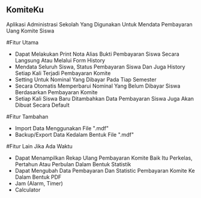 ## KomiteKu
Aplikasi Administrasi Sekolah Yang Digunakan Untuk Mendata Pembayaran Uang Komite Siswa

#Fitur Utama
- Dapat Melakukan Print Nota Alias Bukti Pembayaran Siswa Secara Langsung Atau Melalui Form History
- Mendata Seluruh Siswa, Status Pembayaran Siswa Dan Juga History Setiap Kali Terjadi Pembayaran Komite
- Setting Untuk Nominal Yang Dibayar Pada Tiap Semester
- Secara Otomatis Memperbarui Nominal Yang Belum Dibayar Siswa Berdasarkan Pembayaran Komite
- Setiap Kali Siswa Baru Ditambahkan Data Pembayaran Siswa Juga Akan Dibuat Secara Default

#Fitur Tambahan
- Import Data Menggunakan File ".mdf"
- Backup/Export Data Kedalam Bentuk File ".mdf" 

#Fitur Lain Jika Ada Waktu
- Dapat Menampilkan Rekap Ulang Pembayaran Komite Baik Itu Perkelas, Pertahun Atau Perbulan Dalam Bentuk Statistik
- Dapat Mengubah Data Pembayaran Dan Statistic Pembayaran Komite Ke Dalam Bentuk PDF
- Jam (Alarm, Timer)
- Calculator
